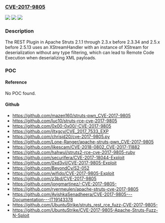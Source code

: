 ### [CVE-2017-9805](https://cve.mitre.org/cgi-bin/cvename.cgi?name=CVE-2017-9805)
![](https://img.shields.io/static/v1?label=Product&message=Apache%20Struts&color=blue)
![](https://img.shields.io/static/v1?label=Version&message=n%2Fa&color=blue)
![](https://img.shields.io/static/v1?label=Vulnerability&message=RCE&color=brighgreen)

### Description

The REST Plugin in Apache Struts 2.1.1 through 2.3.x before 2.3.34 and 2.5.x before 2.5.13 uses an XStreamHandler with an instance of XStream for deserialization without any type filtering, which can lead to Remote Code Execution when deserializing XML payloads.

### POC

#### Reference
No POC found.

#### Github
- https://github.com/mazen160/struts-pwn_CVE-2017-9805
- https://github.com/luc10/struts-rce-cve-2017-9805
- https://github.com/0x00-0x00/-CVE-2017-9805
- https://github.com/jltxgcy/CVE_2017_7533_EXP
- https://github.com/chrisjd20/cve-2017-9805.py
- https://github.com/Lone-Ranger/apache-struts-pwn_CVE-2017-9805
- https://github.com/likescam/CVE-2018-0802_CVE-2017-11882
- https://github.com/hahwul/struts2-rce-cve-2017-9805-ruby
- https://github.com/securifera/CVE-2017-18044-Exploit
- https://github.com/0xd3vil/CVE-2017-9805-Exploit
- https://github.com/BeyondCy/S2-052
- https://github.com/wifido/CVE-2017-9805-Exploit
- https://github.com/z3bd/CVE-2017-9805
- https://github.com/jongmartinez/-CVE-2017-9805-
- https://github.com/rvermeulen/apache-struts-cve-2017-9805
- https://github.com/AvishkaSenadheera/CVE-2017-9805---Documentation---IT19143378
- https://github.com/UbuntuStrike/struts_rest_rce_fuzz-CVE-2017-9805-
- https://github.com/UbuntuStrike/CVE-2017-9805-Apache-Struts-Fuzz-N-Sploit

